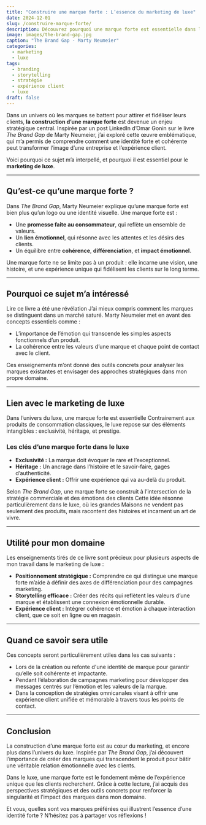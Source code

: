 ```yaml
---
title: "Construire une marque forte : L’essence du marketing de luxe"
date: 2024-12-01
slug: /construire-marque-forte/
description: Découvrez pourquoi une marque forte est essentielle dans le marketing de luxe et comment elle crée une expérience unique pour les clients.
image: images/the-brand-gap.jpg
caption: "The Brand Gap - Marty Neumeier"
categories:
  - marketing
  - luxe
tags:
  - branding
  - storytelling
  - stratégie
  - expérience client
  - luxe
draft: false
---
```


Dans un univers où les marques se battent pour attirer et fidéliser leurs clients, **la construction d’une marque forte** est devenue un enjeu stratégique central. Inspirée par un post LinkedIn d’Omar Gonin sur le livre *The Brand Gap* de Marty Neumeier, j’ai exploré cette œuvre emblématique, qui m’a permis de comprendre comment une identité forte et cohérente peut transformer l’image d’une entreprise et l’expérience client.

Voici pourquoi ce sujet m’a interpellé, et pourquoi il est essentiel pour le **marketing de luxe**.

---

## Qu’est-ce qu’une marque forte ?

Dans *The Brand Gap*, Marty Neumeier explique qu’une marque forte est bien plus qu’un logo ou une identité visuelle. Une marque forte est :

- Une **promesse faite au consommateur**, qui reflète un ensemble de valeurs.
- Un **lien émotionnel**, qui résonne avec les attentes et les désirs des clients.
- Un équilibre entre **cohérence**, **différenciation**, et **impact émotionnel**.

Une marque forte ne se limite pas à un produit : elle incarne une vision, une histoire, et une expérience unique qui fidélisent les clients sur le long terme.

---

## Pourquoi ce sujet m’a intéressé

Lire ce livre a été une révélation J’ai mieux compris comment les marques se distinguent dans un marché saturé. Marty Neumeier met en avant des concepts essentiels comme :
- L’importance de l’émotion qui transcende les simples aspects fonctionnels d’un produit.
- La cohérence entre les valeurs d’une marque et chaque point de contact avec le client.

Ces enseignements m’ont donné des outils concrets pour analyser les marques existantes et envisager des approches stratégiques dans mon propre domaine.

---

## Lien avec le marketing de luxe

Dans l’univers du luxe, une marque forte est essentielle Contrairement aux produits de consommation classiques, le luxe repose sur des éléments intangibles : exclusivité, héritage, et prestige.

### Les clés d’une marque forte dans le luxe
- **Exclusivité :** La marque doit évoquer le rare et l’exceptionnel.
- **Héritage :** Un ancrage dans l’histoire et le savoir-faire, gages d’authenticité.
- **Expérience client :** Offrir une expérience qui va au-delà du produit.

Selon *The Brand Gap*, une marque forte se construit à l’intersection de la stratégie commerciale et des émotions des clients Cette idée résonne particulièrement dans le luxe, où les grandes Maisons ne vendent pas seulement des produits, mais racontent des histoires et incarnent un art de vivre.

---

## Utilité pour mon domaine

Les enseignements tirés de ce livre sont précieux pour plusieurs aspects de mon travail dans le marketing de luxe :

- **Positionnement stratégique :** Comprendre ce qui distingue une marque forte m’aide à définir des axes de différenciation pour des campagnes marketing.
- **Storytelling efficace :** Créer des récits qui reflètent les valeurs d’une marque et établissent une connexion émotionnelle durable.
- **Expérience client :** Intégrer cohérence et émotion à chaque interaction client, que ce soit en ligne ou en magasin.

---

## Quand ce savoir sera utile

Ces concepts seront particulièrement utiles dans les cas suivants :
- Lors de la création ou refonte d'une identité de marque pour garantir qu’elle soit cohérente et impactante.
- Pendant l’élaboration de campagnes marketing pour développer des messages centrés sur l’émotion et les valeurs de la marque.
- Dans la conception de stratégies omnicanales visant à offrir une expérience client unifiée et mémorable à travers tous les points de contact.

---

## Conclusion

La construction d’une marque forte est au cœur du marketing, et encore plus dans l’univers du luxe. Inspirée par *The Brand Gap*, j’ai découvert l’importance de créer des marques qui transcendent le produit pour bâtir une véritable relation émotionnelle avec les clients.

Dans le luxe, une marque forte est le fondement même de l’expérience unique que les clients recherchent. Grâce à cette lecture, j’ai acquis des perspectives stratégiques et des outils concrets pour renforcer la singularité et l’impact des marques dans mon domaine.

Et vous, quelles sont vos marques préférées qui illustrent l’essence d’une identité forte ? N’hésitez pas à partager vos réflexions !

